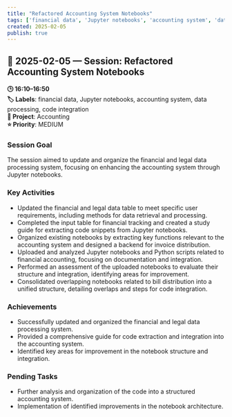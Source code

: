 ```yaml
---
title: "Refactored Accounting System Notebooks"
tags: ['financial data', 'Jupyter notebooks', 'accounting system', 'data processing', 'code integration']
created: 2025-02-05
publish: true
---
```


## 📅 2025-02-05 — Session: Refactored Accounting System Notebooks

**🕒 16:10–16:50**  
**🏷️ Labels**: financial data, Jupyter notebooks, accounting system, data processing, code integration  
**📂 Project**: Accounting  
**⭐ Priority**: MEDIUM  


### Session Goal
The session aimed to update and organize the financial and legal data processing system, focusing on enhancing the accounting system through Jupyter notebooks.

### Key Activities
- Updated the financial and legal data table to meet specific user requirements, including methods for data retrieval and processing.
- Completed the input table for financial tracking and created a study guide for extracting code snippets from Jupyter notebooks.
- Organized existing notebooks by extracting key functions relevant to the accounting system and designed a backend for invoice distribution.
- Uploaded and analyzed Jupyter notebooks and Python scripts related to financial accounting, focusing on documentation and integration.
- Performed an assessment of the uploaded notebooks to evaluate their structure and integration, identifying areas for improvement.
- Consolidated overlapping notebooks related to bill distribution into a unified structure, detailing overlaps and steps for code integration.

### Achievements
- Successfully updated and organized the financial and legal data processing system.
- Provided a comprehensive guide for code extraction and integration into the accounting system.
- Identified key areas for improvement in the notebook structure and integration.

### Pending Tasks
- Further analysis and organization of the code into a structured accounting system.
- Implementation of identified improvements in the notebook architecture.
